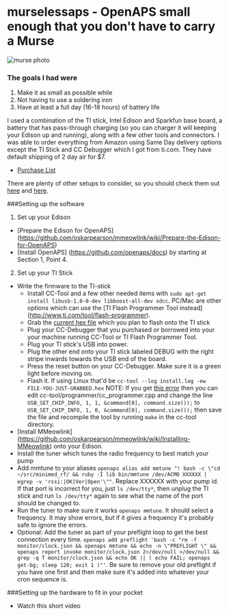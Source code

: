 # murselessaps - OpenAPS small enough that you don't have to carry a Murse

![murse photo](http://ecx.images-amazon.com/images/I/41V0l2-6V8L.jpg)

### The goals I had were
1. Make it as small as possible while
2. Not having to use a soldering iron
3. Have at least a full day (16-18 hours) of battery life

I used a combination of the TI stick, Intel Edison and Sparkfun base board, a battery that has pass-through charging (so you can charger it will keeping your Edison up and running), along with a few other tools and connectors. I was able to order everything from Amazon using Same Day delivery options except the TI Stick and CC Debugger which I got from ti.com. They have default shipping of 2 day air for $7.
* [Purchase List](http://amzn.com/w/10OD9UTHX6TTK)

There are plenty of other setups to consider, so you should check them out [here](https://github.com/oskarpearson/mmeowlink/wiki) and [here](https://github.com/openaps/docs).

###Setting up the software
1. Set up your Edison
  * [Prepare the Edison for OpenAPS] (https://github.com/oskarpearson/mmeowlink/wiki/Prepare-the-Edison-for-OpenAPS)
  * [Install OpenAPS] (https://github.com/openaps/docs) by starting at Section 1, Point 4. 
2. Set up your TI Stick
  * Write the firmware to the TI-stick
    * Install CC-Tool and a few other needed items with ```sudo apt-get install libusb-1.0-0-dev libboost-all-dev sdcc```. PC/Mac are other options which can use the [TI Flash Programmer Tool instead] (http://www.ti.com/tool/flash-programmer).
    * Grab the [current hex file]() which you plan to flash onto the TI stick
    * Plug your CC-Debugger that you purchased or borrowed into your your machine running CC-Tool or TI Flash Programmer Tool.
    * Plug your TI stick's USB into power.
    * Plug the other end onto your TI stick labeled DEBUG with the right stripe inwards towards the USB end of the board.
    * Press the reset button on your CC-Debugger. Make sure it is a green light before moving on.
    * Flash it. If using Linux that'd be ```cc-tool --log install.log -ew FILE-YOU-JUST-GRABBED.hex``` NOTE: If you get [this error](http://sourceforge.net/p/cctool/discussion/general/thread/8f70cec7/) then you can edit cc-tool/programmer/cc_programmer.cpp and change the line ```USB_SET_CHIP_INFO, 1, 1, &command[0], command.size());``` to ```USB_SET_CHIP_INFO, 1, 0, &command[0], command.size());``` then save the file and recompile the tool by running ```make``` in the cc-tool directory.
  * [Install MMeowlink] (https://github.com/oskarpearson/mmeowlink/wiki/Installing-MMeowlink) onto your Edison.
  * Install the tuner which tunes the radio frequency to best match your pump
  * Add mmtune to your aliases ```openaps alias add mmtune "! bash -c \"cd ~/src/minimed_rf/ && ruby -I lib bin/mmtune /dev/ACM0 XXXXXX | egrep -v 'rssi:|OK|Ver|Open'\""```. Replace XXXXXX with your pump id. If that port is incorrect for you, just `ls /dev/tty*`, then unplug the TI stick and run `ls /dev/tty*` again to see what the name of the port should be changed to.
  * Run the tuner to make sure it works ```openaps mmtune```. It should select a frequency. It may show errors, but if it gives a frequency it's probably safe to ignore the errors.
  * Optional: Add the tuner as part of your preflight loop to get the best connection every time. ```openaps add preflight 'bash -c "rm -f monitor/clock.json && openaps mmtune && echo -n \"PREFLIGHT \" && openaps report invoke monitor/clock.json 2>/dev/null >/dev/null && grep -q T monitor/clock.json && echo OK || ( echo FAIL; openaps get-bg; sleep 120; exit 1 )"'```. Be sure to remove your old preflight if you have one first and then make sure it's added into whatever your cron sequence is.

###Setting up the hardware to fit in your pocket
* Watch this short video

